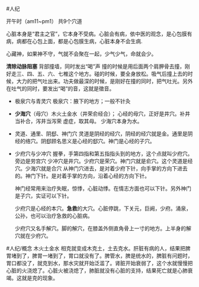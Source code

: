 #人纪 

开午时（am11~pm1）
共9个穴道


心脏本身是“君主之官”，它本身不受病。心脏会有病，依中医的观念，是心包膜有病，病都在心包上面，都是心包膜生病，心脏本身不会生病.


心藏神，如果神不守，气就不会聚在一起，少气少气，命就会少。

**清除动脉阻塞**
背部撞墙，同时发出“喝”声
撞的时候是用后面两个肩胛骨去撞，刚好走三、四、五、六、七椎这个地方。碰的时候，要全身放松。吸气后撞上去的时候，大力的把气吐出来。功夫做最深的时候，是刚好在撞的同时，把气吐光。另外在吐气的同时，要发出“喝”的音，这就是徵音。


- 极泉穴与青灵穴
  极泉穴：腋下的地方；一般不针灸

- **少海穴**（母穴）木火土金水（井荣俞经合）；
  心经的母穴，正好是井穴。补井当补合，泻井当泻荣
  虚症，取其母。
  少海穴本身为水。

- 灵道、通里、阴郄、神门穴
  灵道是阴经的经穴，阴经的经穴就是金。通里是阴经的络穴。阴郄顾名思义是心经的郄穴。神门是心经的子穴。

- 少府穴与少冲穴
  握拳，手第四指和第五指指头到的地方，这个点就叫少府穴。旁边是劳宫穴
  少冲穴是井穴。少府穴是荣穴。神门穴就是俞穴。这个灵道是经穴。少海穴就是合穴
  从神门穴进去，是对着少府下针，向手掌的方向下进去的。神门下针。是对着手掌的方向，沿着心经的方向下针。
  
  神门经常用来治疗失眠，惊悸，心脏动悸。在情志方面也可以下针。另外神门是子穴，实证可以下针。
  
  少府穴是心经的本穴。**急救**的大穴。心脏停跳，下关元，巨阙，少府。涌泉，公孙，也可以治疗急救的心脏病。
  
  少府穴又名手解穴。脚的解穴，在膝盖外侧直角骨上一寸的地方。上半身的解穴就在少府穴。


#人纪/概念  木火土金水
相克就变成木克土，土去克水。肝脏有病的人，结果把脾胃堵到了，脾胃一堵到了，胃口就没有了。脾管水，脾是统水的，脾脏有问题时，胃口都没了，就克到水，那水灾就开始泛滥了。肾脏开始衰弱了，这个水就慢慢把心脏的火浇熄了。心脏火被浇熄了，肺脏就没有心脏的支持，结果死亡就是心肺衰竭。这就是克的现象。
















